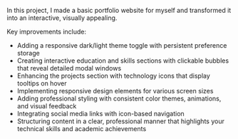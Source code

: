 In this project, I made a basic portfolio website for myself and transformed it into an interactive, visually appealing. 

Key improvements include:
- Adding a responsive dark/light theme toggle with persistent preference storage
- Creating interactive education and skills sections with clickable bubbles that reveal detailed modal windows
- Enhancing the projects section with technology icons that display tooltips on hover
- Implementing responsive design elements for various screen sizes
- Adding professional styling with consistent color themes, animations, and visual feedback
- Integrating social media links with icon-based navigation
- Structuring content in a clear, professional manner that highlights your technical skills and academic achievements
